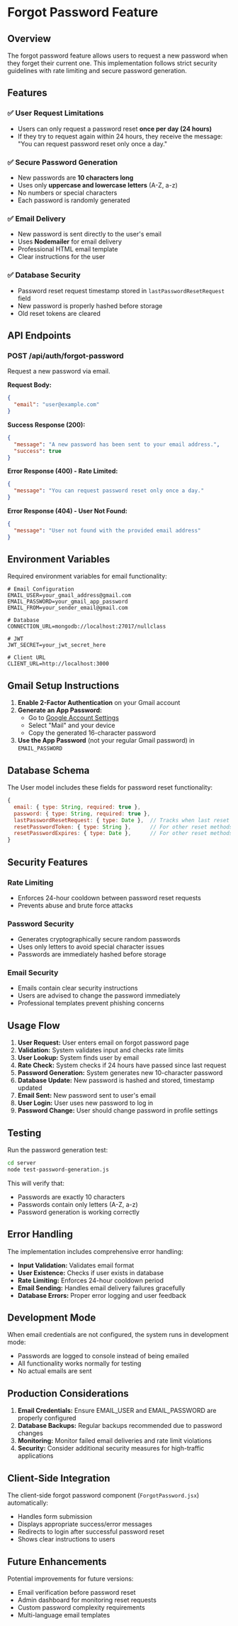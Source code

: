 # Forgot Password Feature

## Overview
The forgot password feature allows users to request a new password when they forget their current one. This implementation follows strict security guidelines with rate limiting and secure password generation.

## Features

### ✅ User Request Limitations
- Users can only request a password reset **once per day (24 hours)**
- If they try to request again within 24 hours, they receive the message: "You can request password reset only once a day."

### ✅ Secure Password Generation
- New passwords are **10 characters long**
- Uses only **uppercase and lowercase letters** (A-Z, a-z)
- No numbers or special characters
- Each password is randomly generated

### ✅ Email Delivery
- New password is sent directly to the user's email
- Uses **Nodemailer** for email delivery
- Professional HTML email template
- Clear instructions for the user

### ✅ Database Security
- Password reset request timestamp stored in `lastPasswordResetRequest` field
- New password is properly hashed before storage
- Old reset tokens are cleared

## API Endpoints

### POST /api/auth/forgot-password
Request a new password via email.

**Request Body:**
```json
{
  "email": "user@example.com"
}
```

**Success Response (200):**
```json
{
  "message": "A new password has been sent to your email address.",
  "success": true
}
```

**Error Response (400) - Rate Limited:**
```json
{
  "message": "You can request password reset only once a day."
}
```

**Error Response (404) - User Not Found:**
```json
{
  "message": "User not found with the provided email address"
}
```

## Environment Variables

Required environment variables for email functionality:

```env
# Email Configuration
EMAIL_USER=your_gmail_address@gmail.com
EMAIL_PASSWORD=your_gmail_app_password
EMAIL_FROM=your_sender_email@gmail.com

# Database
CONNECTION_URL=mongodb://localhost:27017/nullclass

# JWT
JWT_SECRET=your_jwt_secret_here

# Client URL
CLIENT_URL=http://localhost:3000
```

## Gmail Setup Instructions

1. **Enable 2-Factor Authentication** on your Gmail account
2. **Generate an App Password:**
   - Go to [Google Account Settings](https://myaccount.google.com/apppasswords)
   - Select "Mail" and your device
   - Copy the generated 16-character password
3. **Use the App Password** (not your regular Gmail password) in `EMAIL_PASSWORD`

## Database Schema

The User model includes these fields for password reset functionality:

```javascript
{
  email: { type: String, required: true },
  password: { type: String, required: true },
  lastPasswordResetRequest: { type: Date },  // Tracks when last reset was requested
  resetPasswordToken: { type: String },      // For other reset methods
  resetPasswordExpires: { type: Date },      // For other reset methods
}
```

## Security Features

### Rate Limiting
- Enforces 24-hour cooldown between password reset requests
- Prevents abuse and brute force attacks

### Password Security
- Generates cryptographically secure random passwords
- Uses only letters to avoid special character issues
- Passwords are immediately hashed before storage

### Email Security
- Emails contain clear security instructions
- Users are advised to change the password immediately
- Professional templates prevent phishing concerns

## Usage Flow

1. **User Request:** User enters email on forgot password page
2. **Validation:** System validates input and checks rate limits
3. **User Lookup:** System finds user by email
4. **Rate Check:** System checks if 24 hours have passed since last request
5. **Password Generation:** System generates new 10-character password
6. **Database Update:** New password is hashed and stored, timestamp updated
7. **Email Sent:** New password sent to user's email
8. **User Login:** User uses new password to log in
9. **Password Change:** User should change password in profile settings

## Testing

Run the password generation test:
```bash
cd server
node test-password-generation.js
```

This will verify that:
- Passwords are exactly 10 characters
- Passwords contain only letters (A-Z, a-z)
- Password generation is working correctly

## Error Handling

The implementation includes comprehensive error handling:

- **Input Validation:** Validates email format
- **User Existence:** Checks if user exists in database
- **Rate Limiting:** Enforces 24-hour cooldown period
- **Email Sending:** Handles email delivery failures gracefully
- **Database Errors:** Proper error logging and user feedback

## Development Mode

When email credentials are not configured, the system runs in development mode:
- Passwords are logged to console instead of being emailed
- All functionality works normally for testing
- No actual emails are sent

## Production Considerations

1. **Email Credentials:** Ensure EMAIL_USER and EMAIL_PASSWORD are properly configured
2. **Database Backups:** Regular backups recommended due to password changes
3. **Monitoring:** Monitor failed email deliveries and rate limit violations
4. **Security:** Consider additional security measures for high-traffic applications

## Client-Side Integration

The client-side forgot password component (`ForgotPassword.jsx`) automatically:
- Handles form submission
- Displays appropriate success/error messages
- Redirects to login after successful password reset
- Shows clear instructions to users

## Future Enhancements

Potential improvements for future versions:
- Email verification before password reset
- Admin dashboard for monitoring reset requests
- Custom password complexity requirements
- Multi-language email templates
